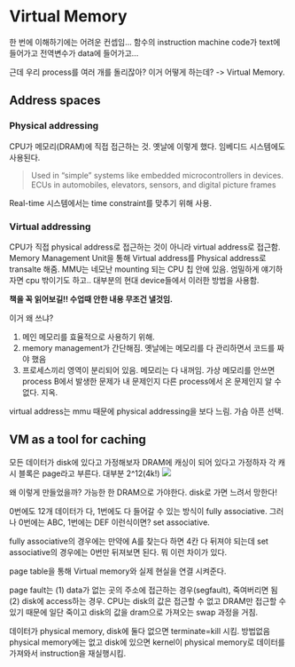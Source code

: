 # Virtual Memory
한 번에 이해하기에는 어려운 컨셉임...
함수의 instruction machine code가 text에 들어가고
전역변수가 data에 들어가고...

근데 우리 process를 여러 개를 돌리잖아? 이거 어떻게 하는데?
-> Virtual Memory.

## Address spaces
### Physical addressing
CPU가 메모리(DRAM)에 직접 접근하는 것. 옛날에 이렇게 했다. 임베디드 시스템에도 사용된다. 
> Used in “simple” systems like embedded microcontrollers in devices. ECUs in automobiles, elevators, sensors, and digital picture frames

Real-time 시스템에서는 time constraint를 맞추기 위해 사용.
### Virtual addressing
CPU가 직접 physical address로 접근하는 것이 아니라 virtual address로 접근함.
Memory Management Unit을 통해 Virtual address를 Physical address로 transalte 해줌. MMU는 네모난 mounting 되는 CPU 칩 안에 있음. 엄밀하게 얘기하자면 cpu 밖이기도 하고..
대부분의 현대 device들에서 이러한 방법을 사용함.

**책을 꼭 읽어보길!! 수업때 안한 내용 무조건 낼것임.**

이거 왜 쓰냐?
1. 메인 메모리를 효율적으로 사용하기 위해. 
2. memory management가 간단해짐. 옛날에는 메모리를 다 관리하면서 코드를 짜야 했음
3. 프로세스끼리 영역이 분리되어 있음.
메모리는 다 내꺼임. 가상 메모리를 안쓰면 process B에서 발생한 문제가 내 문제인지 다른 process에서 온 문제인지 알 수 없다. 지옥.

virtual address는 mmu 때문에 physical addressing을 보다 느림. 가슴 아픈 선택.

## VM as a tool for caching
모든 데이터가 disk에 있다고 가정해보자
DRAM에 캐싱이 되어 있다고 가정하자
각 캐시 블록은 page라고 부른다. 대부분 2^12(4k!)
![](https://i.imgur.com/xJ7F7JX.png)

왜 이렇게 만들었을까?
가능한 한 DRAM으로 가야한다. disk로 가면 느려서 망한다!

0번에도 12개 데이터가 다, 1번에도 다 들어갈 수 있는 방식이 fully associative.
그러나 0번에는 ABC, 1번에는 DEF 이런식이면? set associative.

fully associative의 경우에는 만약에 A를 찾는다 하면 4칸 다 뒤져야 되는데
set associative의 경우에는 0번만 뒤져보면 된다. 뭐 이런 차이가 있다.

page table을 통해 Virtual memory와 실제 현실을 연결 시켜준다.

page fault는 
(1) data가 없는 곳의 주소에 접근하는 경우(segfault), 죽여버리면 됨
(2) disk에 access하는 경우. CPU는 disk의 값은 접근할 수 없고 DRAM만 접근할 수 있기 때문에 일단 죽이고 disk의 값을 dram으로 가져오는 swap 과정을 거침.

데이터가 physical memory, disk에 둘다 없으면 terminate=kill 시킴. 방법없음
physical memory에는 없고 disk에 있으면 kernel이 physical memory로 데이터를 가져와서 instruction을 재실행시킴.

